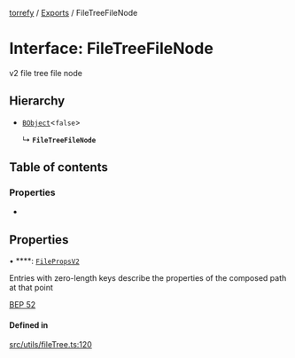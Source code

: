 [torrefy](../README.md) / [Exports](../modules.md) / FileTreeFileNode

# Interface: FileTreeFileNode

v2 file tree file node

## Hierarchy

- [`BObject`](../modules.md#bobject)<``false``\>

  ↳ **`FileTreeFileNode`**

## Table of contents

### Properties

- [](FileTreeFileNode.md#)

## Properties

• ****: [`FilePropsV2`](FilePropsV2.md)

Entries with zero-length keys describe the properties
of the composed path at that point

[BEP 52](https://www.bittorrent.org/beps/bep_0052.html#:~:text=Entries%20with%20zero%2Dlength%20keys%20describe%20the%20properties%20of%20the%20composed%20path%20at%20that%20point)

#### Defined in

[src/utils/fileTree.ts:120](https://github.com/Sec-ant/bepjs/blob/9d6a68a/src/utils/fileTree.ts#L120)
